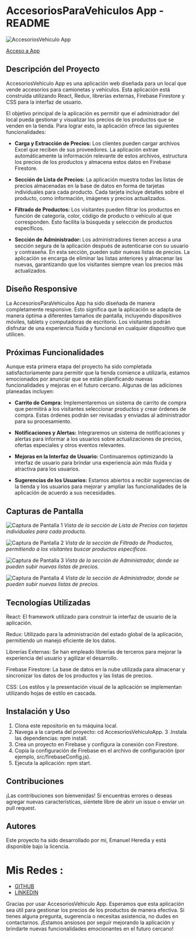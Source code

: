 # AccesoriosParaVehiculos App - README

![AccesoriosVehiculo App](src/assets/imgReadme/Captura%20desde%202023-08-21%2020-31-32.png)

[Acceso a App](https://power-tracker.vercel.app/)

## Descripción del Proyecto

AccesoriosVehiculo App es una aplicación web diseñada para un local que vende accesorios para camionetas y vehículos. Esta aplicación está construida utilizando React, Redux, librerías externas, Firebase Firestore y CSS para la interfaz de usuario.

El objetivo principal de la aplicación es permitir que el administrador del local pueda gestionar y visualizar los precios de los productos que se venden en la tienda. Para lograr esto, la aplicación ofrece las siguientes funcionalidades:

-   **Carga y Extracción de Precios:** Los clientes pueden cargar archivos Excel que reciben de sus proveedores. La aplicación extrae automáticamente la información relevante de estos archivos, estructura los precios de los productos y almacena estos datos en Firebase Firestore.

-   **Sección de Lista de Precios:** La aplicación muestra todas las listas de precios almacenadas en la base de datos en forma de tarjetas individuales para cada producto. Cada tarjeta incluye detalles sobre el producto, como información, imágenes y precios actualizados.

-   **Filtrado de Productos:** Los visitantes pueden filtrar los productos en función de categoría, color, código de producto o vehículo al que corresponden. Esto facilita la búsqueda y selección de productos específicos.

-   **Sección de Administrador:** Los administradores tienen acceso a una sección segura de la aplicación después de autenticarse con su usuario y contraseña. En esta sección, pueden subir nuevas listas de precios. La aplicación se encarga de eliminar las listas anteriores y almacenar las nuevas, garantizando que los visitantes siempre vean los precios más actualizados.

## Diseño Responsive

La AccesoriosParaVehiculos App ha sido diseñada de manera completamente responsive. Esto significa que la aplicación se adapta de manera óptima a diferentes tamaños de pantalla, incluyendo dispositivos móviles, tablets y computadoras de escritorio. Los visitantes podrán disfrutar de una experiencia fluida y funcional en cualquier dispositivo que utilicen.

## Próximas Funcionalidades

Aunque esta primera etapa del proyecto ha sido completada satisfactoriamente para permitir que la tienda comience a utilizarla, estamos emocionados por anunciar que se están planificando nuevas funcionalidades y mejoras en el futuro cercano. Algunas de las adiciones planeadas incluyen:

-   **Carrito de Compra:** Implementaremos un sistema de carrito de compra que permitirá a los visitantes seleccionar productos y crear órdenes de compra. Estas órdenes podrán ser revisadas y enviadas al administrador para su procesamiento.

-   **Notificaciones y Alertas:** Integraremos un sistema de notificaciones y alertas para informar a los usuarios sobre actualizaciones de precios, ofertas especiales y otros eventos relevantes.

-   **Mejoras en la Interfaz de Usuario:** Continuaremos optimizando la interfaz de usuario para brindar una experiencia aún más fluida y atractiva para los usuarios.

-   **Sugerencias de los Usuarios:** Estamos abiertos a recibir sugerencias de la tienda y los usuarios para mejorar y ampliar las funcionalidades de la aplicación de acuerdo a sus necesidades.

## Capturas de Pantalla

![Captura de Pantalla 1](src/assets/imgReadme/Captura%20desde%202023-08-21%2020-32-11.png)
_Vista de la sección de Lista de Precios con tarjetas individuales para cada producto._

![Captura de Pantalla 2](src/assets/imgReadme/Captura%20desde%202023-08-21%2020-31-32.png)
_Vista de la sección de Filtrado de Productos, permitiendo a los visitantes buscar productos específicos._

![Captura de Pantalla 3](src/assets/imgReadme/Captura%20desde%202023-08-21%2020-31-40.png)
_Vista de la sección de Administrador, donde se pueden subir nuevas listas de precios._

![Captura de Pantalla 4](src/assets/imgReadme/Captura%20desde%202023-08-21%2020-31-59.png)
_Vista de la sección de Administrador, donde se pueden subir nuevas listas de precios._

## Tecnologías Utilizadas

React: El framework utilizado para construir la interfaz de usuario de la aplicación.

Redux: Utilizado para la administración del estado global de la aplicación, permitiendo un manejo eficiente de los datos.

Librerías Externas: Se han empleado librerías de terceros para mejorar la experiencia del usuario y agilizar el desarrollo.

Firebase Firestore: La base de datos en la nube utilizada para almacenar y sincronizar los datos de los productos y las listas de precios.

CSS: Los estilos y la presentación visual de la aplicación se implementan utilizando hojas de estilo en cascada.

## Instalación y Uso

1. Clona este repositorio en tu máquina local.
2. Navega a la carpeta del proyecto: cd AccesoriosVehiculoApp.
   3 .Instala las dependencias: npm install.
3. Crea un proyecto en Firebase y configura la conexión con Firestore.
4. Copia la configuración de Firebase en el archivo de configuración (por ejemplo, src/firebaseConfig.js).
5. Ejecuta la aplicación: npm start.

## Contribuciones

¡Las contribuciones son bienvenidas! Si encuentras errores o deseas agregar nuevas características, siéntete libre de abrir un issue o enviar un pull request.

## Autores

Este proyecto ha sido desarrollado por mi, Emanuel Heredia y está disponible bajo la licencia.

# Mis Redes :

-   [GITHUB](https://github.com/emanuelheredia)
-   [LINKEDIN](https://www.linkedin.com/in/emanuel-heredia-41749421a/)

Gracias por usar AccesoriosVehiculo App. Esperamos que esta aplicación sea útil para gestionar los precios de los productos de manera efectiva. Si tienes alguna pregunta, sugerencia o necesitas asistencia, no dudes en contactarnos. ¡Estamos ansiosos por seguir mejorando la aplicación y brindarte nuevas funcionalidades emocionantes en el futuro cercano!
